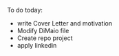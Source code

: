 To do today:
- write Cover Letter and motivation
- Modify DiMaio file
- Create repo project
- apply linkedin
